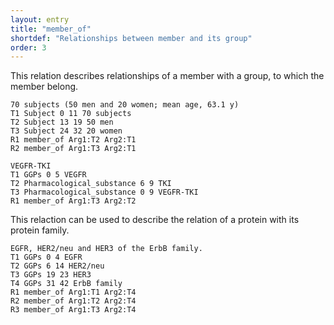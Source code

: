 ```yaml
---
layout: entry
title: "member_of"
shortdef: "Relationships between member and its group"
order: 3
---
```


This relation describes relationships of a member with a group, to which the member belong.

~~~ ann
70 subjects (50 men and 20 women; mean age, 63.1 y)
T1 Subject 0 11 70 subjects
T2 Subject 13 19 50 men
T3 Subject 24 32 20 women
R1 member_of Arg1:T2 Arg2:T1
R2 member_of Arg1:T3 Arg2:T1
~~~

~~~ ann
VEGFR-TKI
T1 GGPs 0 5 VEGFR
T2 Pharmacological_substance 6 9 TKI
T3 Pharmacological_substance 0 9 VEGFR-TKI
R1 member_of Arg1:T3 Arg2:T2
~~~

This relaction can be used to describe the relation of a protein with its protein family.

~~~ ann
EGFR, HER2/neu and HER3 of the ErbB family.
T1 GGPs 0 4 EGFR
T2 GGPs 6 14 HER2/neu
T3 GGPs 19 23 HER3
T4 GGPs 31 42 ErbB family
R1 member_of Arg1:T1 Arg2:T4
R2 member_of Arg1:T2 Arg2:T4
R3 member_of Arg1:T3 Arg2:T4
~~~

<!---
This relation can be used to describe the relationships between events.
--->
